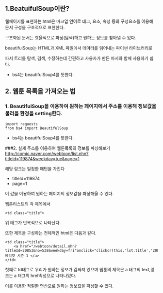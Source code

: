 ## 1.BeatuifulSoup이란?
웹페이지를 표현하는 html은 마크업 언어로 태그, 요소, 속성 등의 구성요소를 이용해 문서 구성을 구조적으로 표현한다. 

구조화된 문서는 효율적으로 파싱(탐색)하고 원하는 정보를 찾아낼 수 있다.

beautifulSoup는 HTML과 XML 파일에서 데이터를 읽어내는 파이썬 라이브러리로

파서 트리를 탐색, 검색, 수정하는데 간편하고 사용자가 만든 파서와 함께 사용하기 쉽다.

* bs4는 beautifulSoup4를 뜻한다.


## 2. 웹툰 목록을 가져오는 법

### 1. BeautifulSoup을 이용하여 원하는 페이지에서 주소를 이용해 정보값을 불러올 환경을 setting한다.
```
import requests
from bs4 import BeautifulSoup
```
  * bs4는 beautifulSoup4를 뜻한다.


###2. 실제 주소를 이용하여 웹툰목록의 정보를 파싱해보기
http://comic.naver.com/webtoon/list.nhn?titleId=119874&weekday=tue&page=1

해당 링크는 일정한 패턴을 가진다

* titleId=119874
* page=1

이 값을 이용하여 원하는 페이지의 정보값을 파싱해올 수 있다.

웹툰리스트의 각 제목에서 

```
<td class="title">
```
위 태그가 반복적으로 나타난다. 

또한 제목을 구성하는 전체적인 html은 다음과 같다. 

```
<td class="title">
	<a href="/webtoon/detail.nhn?titleId=20853&no=538&weekday=fri"onclick="clickcr(this,'lst.title','20853','538',event)">534. 에티켓 시즌 1 </a>
</td>
```

첫째로 td태그로 우리가 원하는 정보가 감싸져 있으며
웹툰의 제목은 a 태그의 text,링크는 a 태그의 href속성으로 나타나있다.

이를 이용한 적절한 연산으로 원하는 정보값을 파싱할 수 있다.

